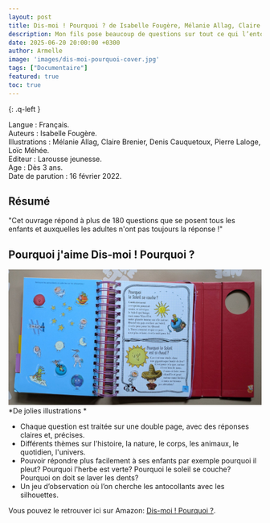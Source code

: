```yaml
---
layout: post
title: Dis-moi ! Pourquoi ? de Isabelle Fougère, Mélanie Allag, Claire Brenier, Denis Cauquetoux , Pierre Laloge, Loïc Méhée.
description: Mon fils pose beaucoup de questions sur tout ce qui l’entoure… et Dis-moi ! Pourquoi permet de répondre à sa curiosité tout en s’amusant.
date: 2025-06-20 20:00:00 +0300
author: Armelle
image: 'images/dis-moi-pourquoi-cover.jpg'
tags: ["Documentaire"]
featured: true
toc: true
---
```


{: .q-left }

Langue : Français.  
Auteurs : Isabelle Fougère.                                    
Illustrations : Mélanie Allag, Claire Brenier, Denis Cauquetoux, Pierre Laloge, Loïc Méhée.       
Editeur : Larousse jeunesse.          
Age : Dès 3 ans.        
Date de parution : 16 février 2022.

## Résumé

"Cet ouvrage répond à plus de 180 questions que se posent tous les enfants et auxquelles les adultes n'ont pas toujours la réponse !"

## Pourquoi j'aime Dis-moi ! Pourquoi ? 

![De jolies illustrations](images/dis-moi-pourquoi-int.jpg)
*De jolies illustrations *
- Chaque question est traitée sur une double page, avec des réponses claires et, précises. 
- Différents thèmes sur l'histoire, la nature, le corps, les animaux, le quotidien, l'univers.
- Pouvoir répondre plus facilement à ses enfants par exemple pourquoi il pleut? Pourquoi l'herbe est verte? Pourquoi le soleil se couche? Pourquoi on doit se laver les dents?
- Un jeu d’observation où l’on cherche les antocollants avec les silhouettes. 

Vous pouvez le retrouver ici sur Amazon: [Dis-moi ! Pourquoi ?](https://amzn.to/40k7AL1). 

